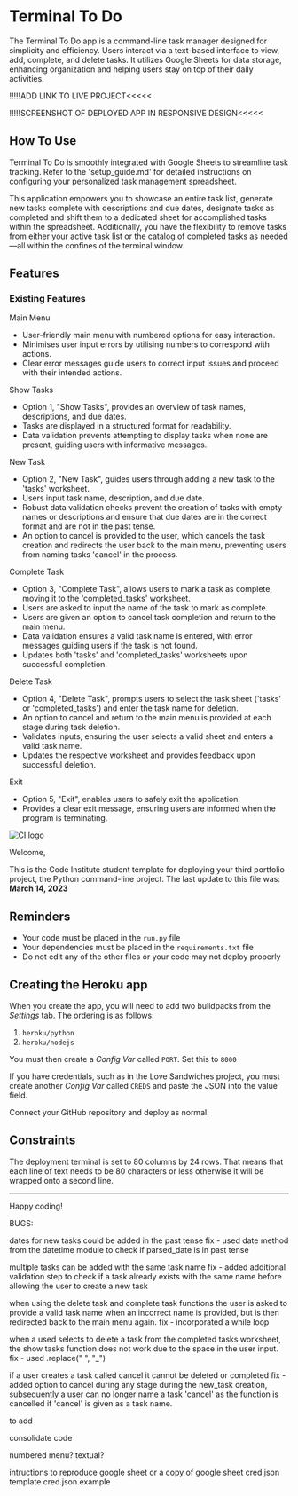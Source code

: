 # Terminal To Do
The Terminal To Do app is a command-line task manager designed for simplicity and efficiency. Users interact via a text-based interface to view, add, complete, and delete tasks. It utilizes Google Sheets for data storage, enhancing organization and helping users stay on top of their daily activities.

!!!!!ADD LINK TO LIVE PROJECT<<<<<

!!!!!SCREENSHOT OF DEPLOYED APP IN RESPONSIVE DESIGN<<<<<

## How To Use

Terminal To Do is smoothly integrated with Google Sheets to streamline task tracking. Refer to the 'setup_guide.md' for detailed instructions on configuring your personalized task management spreadsheet.

This application empowers you to showcase an entire task list, generate new tasks complete with descriptions and due dates, designate tasks as completed and shift them to a dedicated sheet for accomplished tasks within the spreadsheet. Additionally, you have the flexibility to remove tasks from either your active task list or the catalog of completed tasks as needed—all within the confines of the terminal window.

## Features

### Existing Features

Main Menu

- User-friendly main menu with numbered options for easy interaction.
- Minimises user input errors by utilising numbers to correspond with actions.
- Clear error messages guide users to correct input issues and proceed with their intended actions.

Show Tasks

- Option 1, "Show Tasks", provides an overview of task names, descriptions, and due dates.
- Tasks are displayed in a structured format for readability.
- Data validation prevents attempting to display tasks when none are present, guiding users with informative messages.

New Task

- Option 2, "New Task", guides users through adding a new task to the 'tasks' worksheet.
- Users input task name, description, and due date.
- Robust data validation checks prevent the creation of tasks with empty names or descriptions and ensure that due dates are in the correct format and are not in the past tense.
- An option to cancel is provided to the user, which cancels the task creation and redirects the user back to the main menu, preventing users from naming tasks 'cancel' in the process.

Complete Task

- Option 3, "Complete Task", allows users to mark a task as complete, moving it to the 'completed_tasks' worksheet.
- Users are asked to input the name of the task to mark as complete.
- Users are given an option to cancel task completion and return to the main menu.
- Data validation ensures a valid task name is entered, with error messages guiding users if the task is not found.
- Updates both 'tasks' and 'completed_tasks' worksheets upon successful completion.

Delete Task

- Option 4, "Delete Task", prompts users to select the task sheet ('tasks' or 'completed_tasks') and enter the task name for deletion.
- An option to cancel and return to the main menu is provided at each stage during task deletion.
- Validates inputs, ensuring the user selects a valid sheet and enters a valid task name.
- Updates the respective worksheet and provides feedback upon successful deletion.

Exit

- Option 5, "Exit", enables users to safely exit the application.
- Provides a clear exit message, ensuring users are informed when the program is terminating.







![CI logo](https://codeinstitute.s3.amazonaws.com/fullstack/ci_logo_small.png)

Welcome,

This is the Code Institute student template for deploying your third portfolio project, the Python command-line project. The last update to this file was: **March 14, 2023**

## Reminders

- Your code must be placed in the `run.py` file
- Your dependencies must be placed in the `requirements.txt` file
- Do not edit any of the other files or your code may not deploy properly

## Creating the Heroku app

When you create the app, you will need to add two buildpacks from the _Settings_ tab. The ordering is as follows:

1. `heroku/python`
2. `heroku/nodejs`

You must then create a _Config Var_ called `PORT`. Set this to `8000`

If you have credentials, such as in the Love Sandwiches project, you must create another _Config Var_ called `CREDS` and paste the JSON into the value field.

Connect your GitHub repository and deploy as normal.

## Constraints

The deployment terminal is set to 80 columns by 24 rows. That means that each line of text needs to be 80 characters or less otherwise it will be wrapped onto a second line.

---

Happy coding!








BUGS:

dates for new tasks could be added in the past tense
fix - used date method from the datetime module to check if parsed_date is in past tense

multiple tasks can be added with the same task name
fix - added additional validation step to check if a task already exists with the same name before allowing the user to create a new task

when using the delete task and complete task functions the user is asked to provide a valid task name when an incorrect name is provided, but is then redirected back to the main menu again.
fix - incorporated a while loop

when a used selects to delete a task from the completed tasks worksheet, the show tasks function does not work due to the space in the user input.
fix - used .replace(" ", "_")

if a user creates a task called cancel it cannot be deleted or completed
fix - added option to cancel during any stage during the new_task creation, subsequently a user can no longer name a task 'cancel' as the function is cancelled if 'cancel' is given as a task name.




to add

consolidate code

numbered menu?
textual?

intructions to reproduce google sheet or a copy of google sheet
cred.json template cred.json.example